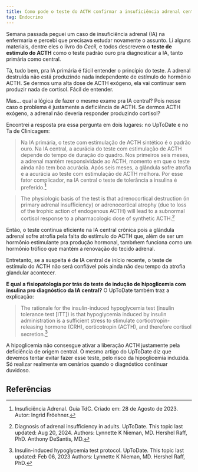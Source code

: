 ```yaml
---
title: Como pode o teste do ACTH confirmar a insuficiência adrenal central?
tag: Endocrino
---
```


Semana passada peguei um caso de insuficiência adrenal (IA) na enfermaria e percebi que precisava estudar novamente o assunto. Li alguns materiais, dentre eles o livro do *Cecil*, e todos descrevem o **teste de estimulo do ACTH** como o teste padrão ouro pra diagnosticar a IA, tanto primária como central.

Tá, tudo bem, pra IA primária é fácil entender o princípio do teste. A adrenal destruída não está produzindo nada independente de estímulo do hormônio ACTH. Se dermos uma alta dose de ACTH exógeno, ela vai continuar sem produzir nada de cortisol. Fácil de entender.

Mas... qual a lógica de fazer o mesmo exame pra IA central? Pois nesse caso o problema é justamente a deficiência de ACTH. Se dermos ACTH exógeno, a adrenal não deveria responder produzindo cortisol?

Encontrei a resposta pra essa pergunta em dois lugares: no UpToDate e no Ta de Clinicagem:

> Na IA primária, o teste com estimulação de ACTH sintético é o padrão ouro. Na IA central, a acurácia do teste com estimulação de ACTH depende do tempo de duração do quadro. Nos primeiros seis meses, a adrenal mantém responsividade ao ACTH, momento em que o teste ainda não tem boa acurácia. Após seis meses, a glândula sofre atrofia e a acurácia ao teste com estimulação de ACTH melhora. Por esse fator complicador, na IA central o teste de tolerância a insulina é preferido.[^tdc]

>  The physiologic basis of the test is that adrenocortical destruction (in primary adrenal insufficiency) or adrenocortical atrophy (due to loss of the trophic action of endogenous ACTH) will lead to a subnormal cortisol response to a pharmacologic dose of synthetic ACTH.[^utd]

Então, o teste continua eficiente na IA central crônica pois a glândula adrenal sofre atrofia pela falta do estímulo do ACTH que, além de ser um hormônio estimulante pra produção hormonal, tambḿem funciona como um hormônio trófico que mantém a renovação do tecido adrenal.

Entretanto, se a suspeita é de IA central de início recente, o teste de estímulo do ACTH não será confiável pois ainda não deu tempo da atrofia glandular acontecer.

**E qual a fisiopatologia por trás do teste de indução de hipoglicemia com insulina pro diagnóstico da IA central?** O UpToDate também traz a explicação:

> The rationale for the insulin-induced hypoglycemia test (insulin tolerance test [ITT]) is that hypoglycemia induced by insulin administration is a sufficient stress to stimulate corticotropin-releasing hormone (CRH), corticotropin (ACTH), and therefore cortisol secretion.[^utd2]

A hipoglicemia não consesgue ativar a liberação ACTH justamente pela deficiência de origem central. O mesmo artigo do UpToDate diz que devemos tentar evitar fazer esse teste, pelo risco da hipoglicemia induzida. Só realizar realmente em cenários quando o diagnóstico continuar duvidoso.

## Referências

[^tdc]: Insuficiência Adrenal. Guia TdC. Criado em: 28 de Agosto de 2023. Autor: Ingrid Fröehner.
[^utd]: Diagnosis of adrenal insufficiency in adults. UpToDate. This topic last updated: Aug 20, 2024. Authors: Lynnette K Nieman, MD. Hershel Raff, PhD. Anthony DeSantis, MD.
[^utd2]: Insulin-induced hypoglycemia test protocol. UpToDate. This topic last updated: Feb 06, 2023 Authors: Lynnette K Nieman, MD. Hershel Raff, PhD.
